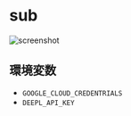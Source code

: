 # sub

![screenshot](https://user-images.githubusercontent.com/44547634/165979483-b4f404ff-c23b-4b91-b9ac-e78276e9e54f.png)

## 環境変数
* `GOOGLE_CLOUD_CREDENTRIALS`
* `DEEPL_API_KEY`
